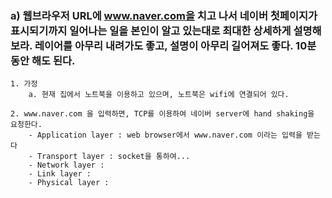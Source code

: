 ### a) 웹브라우저 URL에 www.naver.com을 치고 나서 네이버 첫페이지가 표시되기까지 일어나는 일을 본인이 알고 있는대로 최대한 상세하게 설명해 보라. 레이어를 아무리 내려가도 좋고, 설명이 아무리 길어져도 좋다. 10분 동안 해도 된다.

	1. 가정 
		a. 현재 집에서 노트북을 이용하고 있으며, 노트북은 wifi에 연결되어 있다.
    
	2. www.naver.com 을 입력하면, TCP를 이용하여 네이버 server에 hand shaking을 요청한다.
		- Application layer : web browser에서 www.naver.com 이라는 입력을 받는다
		- Transport layer : socket을 통하여...
		- Network layer : 
		- Link layer : 
   		- Physical layer : 
